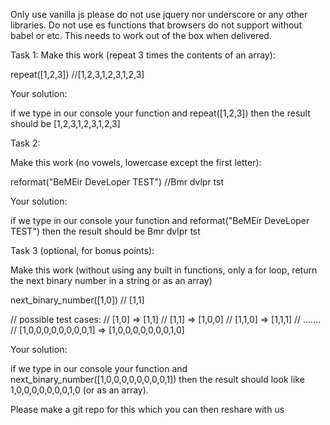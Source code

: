 Only use vanilla js please do not use jquery nor underscore or any other libraries. Do not use es 
functions that browsers do not support without babel or etc. This needs to work out of the box when delivered.

Task 1:
Make this work (repeat 3 times the contents of an array):

repeat([1,2,3]) //[1,2,3,1,2,3,1,2,3]

Your solution:

if we type in our console your function and repeat([1,2,3]) then the result should be [1,2,3,1,2,3,1,2,3]

Task 2:

Make this work (no vowels, lowercase except the first letter):

reformat("BeMEir DeveLoper TEST") //Bmr dvlpr tst

Your solution:

if we type in our console your function and reformat("BeMEir DeveLoper TEST") then the result should be Bmr dvlpr tst

Task 3 (optional, for bonus points):

Make this work (without using any built in functions, only a for loop, return the next binary number in a string or as an array)

next_binary_number([1,0]) // [1,1]

// possible test cases:
// [1,0] => [1,1]
// [1,1] => [1,0,0]
// [1,1,0] => [1,1,1]
// .......
// [1,0,0,0,0,0,0,0,0,1] => [1,0,0,0,0,0,0,0,1,0]

Your solution:

if we type in our console your function and next_binary_number([1,0,0,0,0,0,0,0,0,1]) then the result should look like 1,0,0,0,0,0,0,0,1,0 (or as an array).


Please make a git repo for this which you can then reshare with us
